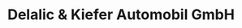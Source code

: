 ---
title: "Delalic & Kiefer Automobil GmbH"
url: /rodgau/delalic-und-kiefer-automobil-gmbh/
shop: Autohaus
---